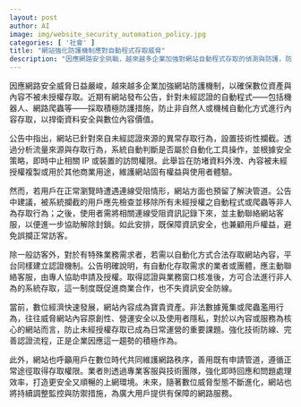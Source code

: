 ```yaml
---
layout: post
author: AI
image: img/website_security_automation_policy.jpg
categories: [ '社會' ]
title: "網站強化防護機制應對自動程式存取威脅"
description: "因應網路安全挑戰，越來越多企業加強對網站自動程式存取的偵測與防護，防止未授權機器人及爬蟲非法存取內容，確保數位資產與用戶權益。網站公告除防堵異常自動化行為，也針對需合法存取者設立認證申請流程，兼顧資安與多方合作需求，維護有序、安全的數位環境。"
---
```

因應網路安全威脅日益嚴峻，越來越多企業加強網站防護機制，以確保數位資產與內容不被未授權存取。近期有網站發布公告，針對未經認證的自動程式——包括機器人、網路爬蟲等——採取積極防護措施，防止非自然人或機械自動化方式進行內容存取，以捍衛資料安全與數位內容價值。

公告中指出，網站已針對來自未經認證來源的異常存取行為，設置技術性攔截。透過分析流量來源與存取行為，系統自動判斷是否屬於自動化工具操作，並根據安全策略，即時中止相關 IP 或裝置的訪問權限。此舉旨在防堵資料外洩、內容被未經授權複製或用於其他商業用途，維護網站固有權益與使用者體驗。

然而，若用戶在正常瀏覽時遭遇連線受阻情形，網站方面也預留了解決管道。公告中建議，被系統攔截的用戶應先檢查並移除所有未經授權之自動程式或爬蟲等非人為存取行為；之後，使用者需將相關連線受阻資訊記錄下來，並主動聯絡網站客服，以便進一步協助解除封鎖。如此安排，既保障資訊安全，也兼顧用戶權益，避免誤攔正常訪客。

除一般訪客外，對於有特殊業務需求者，若需以自動化方式合法存取網站內容，平台同樣建立認證機制。公告明確說明，有自動化存取需求的業者或團體，應主動聯絡客服，由專人協助申請及授權。取得認證與業務窗口核准後，方可合法進行非人為的系統存取，這一制度既促進商業合作，也不失資訊安全防線。

當前，數位經濟快速發展，網站內容成為寶貴資產。非法數據蒐集或爬蟲濫用行為，往往威脅網站內容原創性、營運安全以及使用者隱私，對於以內容或服務為核心的網站而言，防止未經授權存取已成為日常運營的重要課題。強化技術防線、完善認證流程，正是企業因應這一趨勢的積極作為。

此外，網站也呼籲用戶在數位時代共同維護網路秩序，善用既有申請管道，遵循正常途徑取得存取權限。業者則透過專業客服與技術團隊，強化即時回應和問題處理效率，打造更安全又順暢的上網環境。未來，隨著數位威脅型態不斷進化，網站也將持續調整監控與防禦措施，為廣大用戶提供有保障的網路服務。